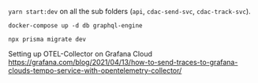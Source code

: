 `yarn start:dev` on all the sub folders (`api`, `cdac-send-svc`, `cdac-track-svc`).

`docker-compose up -d db graphql-engine`

`npx prisma migrate dev`

Setting up OTEL-Collector on Grafana Cloud
https://grafana.com/blog/2021/04/13/how-to-send-traces-to-grafana-clouds-tempo-service-with-opentelemetry-collector/
